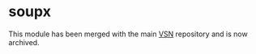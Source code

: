 # soupx
This module has been merged with the main [VSN](https://github.com/vib-singlecell-nf/vsn-pipeline) repository and is now archived.
